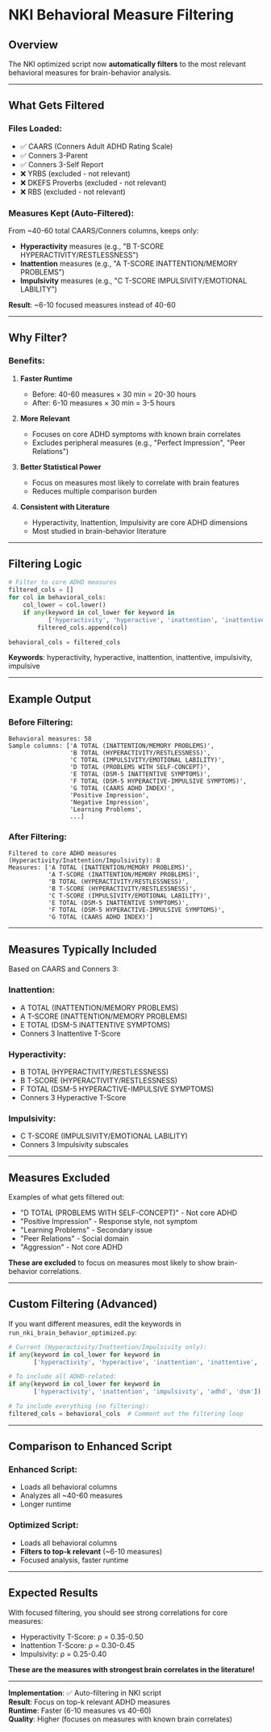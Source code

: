 # NKI Behavioral Measure Filtering

## Overview

The NKI optimized script now **automatically filters** to the most relevant behavioral measures for brain-behavior analysis.

---

## What Gets Filtered

### Files Loaded:
- ✅ CAARS (Conners Adult ADHD Rating Scale)
- ✅ Conners 3-Parent
- ✅ Conners 3-Self Report
- ❌ YRBS (excluded - not relevant)
- ❌ DKEFS Proverbs (excluded - not relevant)
- ❌ RBS (excluded - not relevant)

### Measures Kept (Auto-Filtered):

From ~40-60 total CAARS/Conners columns, keeps only:
- **Hyperactivity** measures (e.g., "B T-SCORE HYPERACTIVITY/RESTLESSNESS")
- **Inattention** measures (e.g., "A T-SCORE INATTENTION/MEMORY PROBLEMS")
- **Impulsivity** measures (e.g., "C T-SCORE IMPULSIVITY/EMOTIONAL LABILITY")

**Result**: ~6-10 focused measures instead of 40-60

---

## Why Filter?

### Benefits:

1. **Faster Runtime**
   - Before: 40-60 measures × 30 min = 20-30 hours
   - After: 6-10 measures × 30 min = 3-5 hours

2. **More Relevant**
   - Focuses on core ADHD symptoms with known brain correlates
   - Excludes peripheral measures (e.g., "Perfect Impression", "Peer Relations")

3. **Better Statistical Power**
   - Focus on measures most likely to correlate with brain features
   - Reduces multiple comparison burden

4. **Consistent with Literature**
   - Hyperactivity, Inattention, Impulsivity are core ADHD dimensions
   - Most studied in brain-behavior literature

---

## Filtering Logic

```python
# Filter to core ADHD measures
filtered_cols = []
for col in behavioral_cols:
    col_lower = col.lower()
    if any(keyword in col_lower for keyword in 
           ['hyperactivity', 'hyperactive', 'inattention', 'inattentive', 'impulsivity', 'impulsive']):
        filtered_cols.append(col)

behavioral_cols = filtered_cols
```

**Keywords**: hyperactivity, hyperactive, inattention, inattentive, impulsivity, impulsive

---

## Example Output

### Before Filtering:
```
Behavioral measures: 58
Sample columns: ['A TOTAL (INATTENTION/MEMORY PROBLEMS)', 
                 'B TOTAL (HYPERACTIVITY/RESTLESSNESS)', 
                 'C TOTAL (IMPULSIVITY/EMOTIONAL LABILITY)',
                 'D TOTAL (PROBLEMS WITH SELF-CONCEPT)',
                 'E TOTAL (DSM-5 INATTENTIVE SYMPTOMS)',
                 'F TOTAL (DSM-5 HYPERACTIVE-IMPULSIVE SYMPTOMS)',
                 'G TOTAL (CAARS ADHD INDEX)',
                 'Positive Impression',
                 'Negative Impression',
                 'Learning Problems',
                 ...]
```

### After Filtering:
```
Filtered to core ADHD measures (Hyperactivity/Inattention/Impulsivity): 8
Measures: ['A TOTAL (INATTENTION/MEMORY PROBLEMS)', 
           'A T-SCORE (INATTENTION/MEMORY PROBLEMS)',
           'B TOTAL (HYPERACTIVITY/RESTLESSNESS)', 
           'B T-SCORE (HYPERACTIVITY/RESTLESSNESS)',
           'C T-SCORE (IMPULSIVITY/EMOTIONAL LABILITY)',
           'E TOTAL (DSM-5 INATTENTIVE SYMPTOMS)',
           'F TOTAL (DSM-5 HYPERACTIVE-IMPULSIVE SYMPTOMS)',
           'G TOTAL (CAARS ADHD INDEX)']
```

---

## Measures Typically Included

Based on CAARS and Conners 3:

### Inattention:
- A TOTAL (INATTENTION/MEMORY PROBLEMS)
- A T-SCORE (INATTENTION/MEMORY PROBLEMS)
- E TOTAL (DSM-5 INATTENTIVE SYMPTOMS)
- Conners 3 Inattentive T-Score

### Hyperactivity:
- B TOTAL (HYPERACTIVITY/RESTLESSNESS)
- B T-SCORE (HYPERACTIVITY/RESTLESSNESS)
- F TOTAL (DSM-5 HYPERACTIVE-IMPULSIVE SYMPTOMS)
- Conners 3 Hyperactive T-Score

### Impulsivity:
- C T-SCORE (IMPULSIVITY/EMOTIONAL LABILITY)
- Conners 3 Impulsivity subscales

---

## Measures Excluded

Examples of what gets filtered out:
- "D TOTAL (PROBLEMS WITH SELF-CONCEPT)" - Not core ADHD
- "Positive Impression" - Response style, not symptom
- "Learning Problems" - Secondary issue
- "Peer Relations" - Social domain
- "Aggression" - Not core ADHD

**These are excluded** to focus on measures most likely to show brain-behavior correlations.

---

## Custom Filtering (Advanced)

If you want different measures, edit the keywords in `run_nki_brain_behavior_optimized.py`:

```python
# Current (Hyperactivity/Inattention/Impulsivity only):
if any(keyword in col_lower for keyword in 
       ['hyperactivity', 'hyperactive', 'inattention', 'inattentive', 'impulsivity', 'impulsive']):

# To include all ADHD-related:
if any(keyword in col_lower for keyword in 
       ['hyperactivity', 'inattention', 'impulsivity', 'adhd', 'dsm']):

# To include everything (no filtering):
filtered_cols = behavioral_cols  # Comment out the filtering loop
```

---

## Comparison to Enhanced Script

### Enhanced Script:
- Loads all behavioral columns
- Analyzes all ~40-60 measures
- Longer runtime

### Optimized Script:
- Loads all behavioral columns  
- **Filters to top-k relevant** (~6-10 measures)
- Focused analysis, faster runtime

---

## Expected Results

With focused filtering, you should see strong correlations for core measures:
- Hyperactivity T-Score: ρ = 0.35-0.50
- Inattention T-Score: ρ = 0.30-0.45
- Impulsivity: ρ = 0.25-0.40

**These are the measures with strongest brain correlates in the literature!**

---

**Implementation**: ✅ Auto-filtering in NKI script  
**Result**: Focus on top-k relevant ADHD measures  
**Runtime**: Faster (6-10 measures vs 40-60)  
**Quality**: Higher (focuses on measures with known brain correlates)

